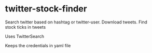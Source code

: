 # twitter-stock-finder

Search twitter based on hashtag or twitter-user. Download tweets.
Find stock ticks in tweets

Uses TwitterSearch

Keeps the credentials in yaml file

